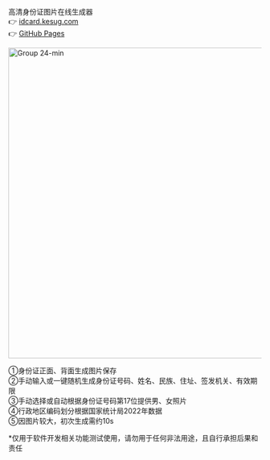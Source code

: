 高清身份证图片在线生成器<br>
👉 <a href="https://idcard.kesug.com/" target="_blank"> idcard.kesug.com</a>  
👉 <a href="https://faketrump2028.github.io/idcard/" target="_blank"> GitHub Pages </a>

<img width="1004" height="618" alt="Group 24-min" src="https://github.com/user-attachments/assets/ba905920-b571-4aa9-9f35-5150b93d222a" />

①身份证正面、背面生成图片保存<br>
②手动输入或一键随机生成身份证号码、姓名、民族、住址、签发机关、有效期限<br>
③手动选择或自动根据身份证号码第17位提供男、女照片<br>
④行政地区编码划分根据国家统计局2022年数据<br>
⑤因图片较大，初次生成需约10s

*仅用于软件开发相关功能测试使用，请勿用于任何非法用途，且自行承担后果和责任
